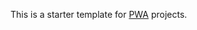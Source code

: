 This is a starter template for [PWA](https://codelabs.developers.google.com/codelabs/your-first-pwapp/#0) projects.
